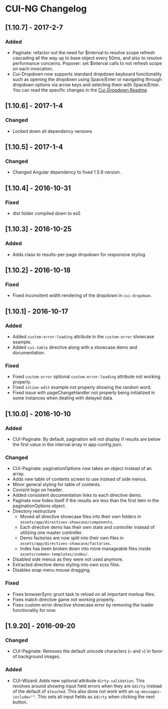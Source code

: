 # CUI-NG Changelog

## [1.10.7] - 2017-2-7

### Added
- Paginate: refactor out the need for $interval to resolve scope refresh cascading all the way up to base object every 50ms, and also to resolve performance concerns.  Popover: set $interval calls to not refresh scope on each invocation.
- Cui-Dropdown now supports standard dropdown keyboard functionality such as opening the dropdown using Space/Enter or navigating through dropdown options via arrow keys and selecting them with Space/Enter. You can read the specific changes in the [Cui-Dropdown Readme](./directives/cui-dropdown/README.md).


## [1.10.6] - 2017-1-4

### Changed
* Locked down all dependency versions

## [1.10.5] - 2017-1-4

### Changed
* Changed Angular dependency to fixed 1.5.9 version.

## [1.10.4] - 2016-10-31

### Fixed
* dist folder compiled down to es5

## [1.10.3] - 2016-10-25

### Added
* Adds class to results-per-page dropdown for responsive styling

## [1.10.2] - 2016-10-18

### Fixed
* Fixed inconsitent width rendering of the dropdown in `cui-dropdown`.


## [1.10.1] - 2016-10-17

### Added
* Added `custom-error-loading` attribute in the `custom-error` showcase example.
* Added `cui-table` directive along with a showcase demo and documentation.

### Fixed
* Fixed `custom-error` optional `custom-error-loading` attribute not working properly.
* Fixed `inline-edit` example not properly showing the random word.
* Fixed issue with pageChangeHandler not properly being initialized in some instances when dealing with delayed data.


## [1.10.0] - 2016-10-10

### Added
* CUI-Paginate: By default, pagination will not display if results are below the first value in the interval array in app-config.json.

### Changed
* CUI-Paginate: paginationOptions now takes an object instead of an array.
* Adds new table of contents screen to use instead of side menus.
* Minor general styling for table of contents.
* Covisint logo on header.
* Added consistent documentation links to each directive demo.
* Paginate now hides itself if the results are less than the first item in the paginationOptions object.
* Directory restructure
    * Moved all directive showcase files into their own folders in `assets/app/directives-showcase/components`.
    * Each directive demo has their own state and controller instead of utilizing one master controller.
    * Demo factories are now split into their own files in `assets/app/directives-showcase/factories`.
    * Index has been broken down into more manageable files inside `assets/common-templates/index/`.
* Disabled side menus as they were not used anymore.
* Extracted directive demo styling into own scss files.
* Disables snap menu mouse dragging.

### Fixed
* Fixes browserSync grunt task to reload on all important markup files.
* Fixes match directive game not working properly.
* Fixes custom-error directive showcase error by removing the loader functionality for now.


## [1.9.20] - 2016-09-20

### Changed
* CUI-Paginate: Removes the default unicode characters (`<` and `>`) in favor of background images.

### Added
* CUI-Wizard: Adds new optional attribute `dirty-validation`. This revolves around showing input field errors when they are `$dirty` instead
of the default of `$touched`. This also done not work with an `ng-messages-include=""`. This sets all input fields as `$dirty` when clicking the next button.

